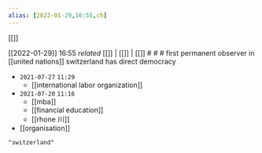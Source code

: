 ```yaml
---
alias: [2022-01-29,16:55,ch]
---
```

[[]]

[[2022-01-29]] 16:55 _related_ [[]] | [[]] | [[]] # # #
first permanent observer in [[united nations]]
switzerland has direct democracy

- `2021-07-27`  `11:29`
	- [[international labor organization]]
- `2021-07-20`  `11:16`
	- [[mba]]
	- [[financial education]]
	- [[rhone 川]]
- [[organisation]]

```query
"switzerland"
```